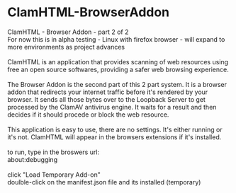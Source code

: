 # ClamHTML-BrowserAddon
ClamHTML - Browser Addon - part 2 of 2 
<br />
For now this is in alpha testing - Linux with firefox browser - will expand to more environments as project advances<br />
<br />
ClamHTML is an application that provides scanning of web resources using free an open source softwares, providing a safer web browsing experience.<br />
<br />
The Browser Addon is the second part of this 2 part system. It is a browser addon that redirects your internet traffic before it's rendered by your browser. It sends all those bytes over to the Loopback Server to get processed by the ClamAV antivirus engine. It waits for a result and then decides if it should procede or block the web resource.<br />
<br />
This application is easy to use, there are no settings. It's either running or it's not. ClamHTML will appear in the browsers extensions if it's installed.<br />
<br />
to run, type in the broswers url:<br />
about:debugging<br />
<br />
click "Load Temporary Add-on"<br />
doulble-click on the manifest.json file and its installed (temporary)
